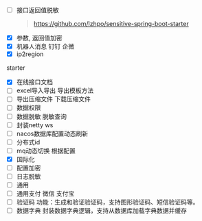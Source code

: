 - [ ] 接口返回值脱敏
  > https://github.com/lzhpo/sensitive-spring-boot-starter
- [x] 参数, 返回值加密
- [x] 机器人消息 钉钉 企微
- [x] ip2region

starter

- [x] 在线接口文档
- [ ] excel导入导出 导出模板方法
- [ ] 导出压缩文件 下载压缩文件
- [ ] 数据权限
- [ ] 数据脱敏 脱敏查询
- [ ] 封装netty ws
- [ ] nacos数据库配置动态刷新
- [ ] 分布式id
- [ ] mq动态切换 根据配置
- [x] 国际化
- [ ] 配置加密
- [ ] 日志脱敏
- [ ] 通用
- [ ] 通用支付 微信 支付宝
- [ ] 验证码 功能：生成和验证验证码，支持图形验证码、短信验证码等。
- [ ] 数据字典 封装数据字典逻辑，支持从数据库加载字典数据并缓存
